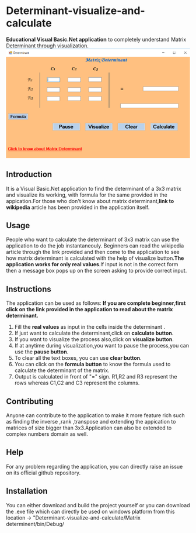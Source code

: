 # Determinant-visualize-and-calculate
__Educational Visual Basic.Net application__ to completely understand Matrix Determinant through visualization.
![github-small](https://github.com/vivek0464/Determinant-visualize-and-calculate/blob/master/Screenshot%20(1).png)

## Introduction
It is a Visual Basic.Net application to find the determinant of a 3x3 matrix and visualize its working, with formula for the 
same provided in the appication.For those who don't know about matrix determinant,__link to wikipedia__ article has been provided in the application itself.

## Usage
People who want to calculate the determinant of 3x3 matrix can use the application to do the job instantaneouly. Beginners can read the wikipedia article through the link provided and then come to the application to see how matrix determinant is calculated with the help of visualize button.__The application works for only real values__.If input is not in the correct form then a message box pops up on the screen asking to provide correct input.

## Instructions
The application can be used as follows:
__If you are complete beginner,first click on the link provided in the application to read about the matrix determinant.__
1. Fill the __real values__ as input in the cells inside the determinant .
2. If just want to calculate the determinant,click on __calculate button__.
3. If you want to visualize the process also,click on __visualize button__.
4. If at anytime during visualization,you want to pause the process,you can use the __pause button__.
5. To clear all the text boxes, you can use __clear button__.
6. You can click on the __formula button__ to know the formula used to calculate the determinant of the matrix.
7. Output is calculated in front of "=" sign. R1,R2 and R3 represent the rows whereas C1,C2 and C3 represent the columns.

## Contributing
Anyone can contribute to the application to make it more feature rich such as finding the inverse ,rank ,transpose and extending the appication to matrices of size bigger than 3x3.Application can also be extended to complex numbers domain as well.

## Help
For any problem regarding the application, you can directly raise an issue on its official github repository.

## Installation
You can either download and build the project yourself or you can download the .exe file which can directly be used on windows platform from this location -> "Determinant-visualize-and-calculate/Matrix determinent/bin/Debug/  



